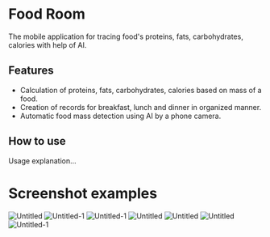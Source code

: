 # Food Room

The mobile application for tracing food's proteins, fats, carbohydrates, calories with help of AI.

## Features

- Calculation of proteins, fats, carbohydrates, calories based on mass of a food.
- Creation of records for breakfast, lunch and dinner in organized manner.
- Automatic food mass detection using AI by a phone camera.

## How to use

Usage explanation...

# Screenshot examples
![Untitled](https://github.com/Nagim123/FoodRoom/assets/39875672/df99563b-c6dd-4936-a571-a8ae6fb345ba)
![Untitled-1](https://github.com/Nagim123/FoodRoom/assets/39875672/4790fac5-4278-425f-82d9-8a2612035a40)
![Untitled-1](https://github.com/Nagim123/FoodRoom/assets/39875672/77490d45-cad8-4cb6-929f-394d71c722fa)
![Untitled](https://github.com/Nagim123/FoodRoom/assets/39875672/b33a366f-4be8-4662-877c-8a8dd3de15c9)
![Untitled](https://github.com/Nagim123/FoodRoom/assets/39875672/5b312fd0-c219-4dd3-a6b9-85f567d8f658)
![Untitled](https://github.com/Nagim123/FoodRoom/assets/39875672/4fa719bb-5426-43ca-b058-379e809974bc)
![Untitled-1](https://github.com/Nagim123/FoodRoom/assets/39875672/f77b974c-36b3-4b4b-a7cd-775cc24eb086)

